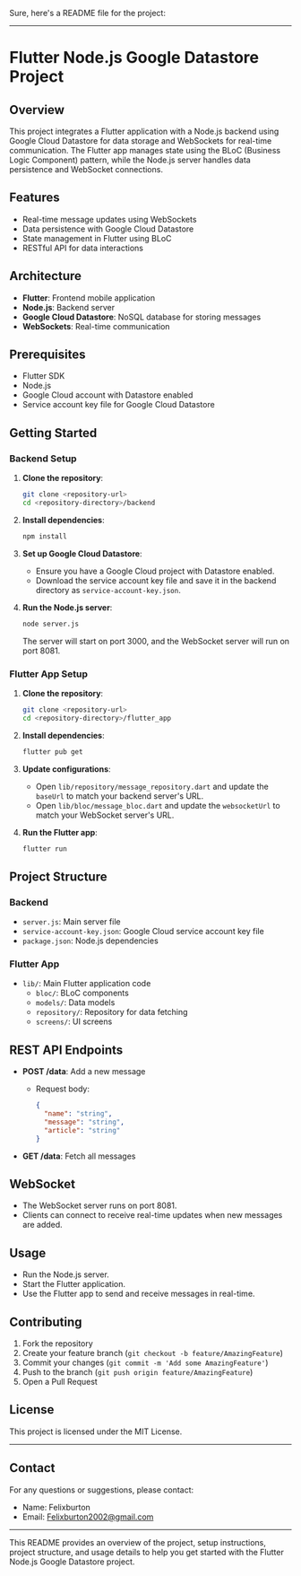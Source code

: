 Sure, here's a README file for the project:

---

# Flutter Node.js Google Datastore Project

## Overview

This project integrates a Flutter application with a Node.js backend using Google Cloud Datastore for data storage and WebSockets for real-time communication. The Flutter app manages state using the BLoC (Business Logic Component) pattern, while the Node.js server handles data persistence and WebSocket connections.

## Features

- Real-time message updates using WebSockets
- Data persistence with Google Cloud Datastore
- State management in Flutter using BLoC
- RESTful API for data interactions

## Architecture

- **Flutter**: Frontend mobile application
- **Node.js**: Backend server
- **Google Cloud Datastore**: NoSQL database for storing messages
- **WebSockets**: Real-time communication

## Prerequisites

- Flutter SDK
- Node.js
- Google Cloud account with Datastore enabled
- Service account key file for Google Cloud Datastore

## Getting Started

### Backend Setup

1. **Clone the repository**:
    ```sh
    git clone <repository-url>
    cd <repository-directory>/backend
    ```

2. **Install dependencies**:
    ```sh
    npm install
    ```

3. **Set up Google Cloud Datastore**:
    - Ensure you have a Google Cloud project with Datastore enabled.
    - Download the service account key file and save it in the backend directory as `service-account-key.json`.

4. **Run the Node.js server**:
    ```sh
    node server.js
    ```

    The server will start on port 3000, and the WebSocket server will run on port 8081.

### Flutter App Setup

1. **Clone the repository**:
    ```sh
    git clone <repository-url>
    cd <repository-directory>/flutter_app
    ```

2. **Install dependencies**:
    ```sh
    flutter pub get
    ```

3. **Update configurations**:
    - Open `lib/repository/message_repository.dart` and update the `baseUrl` to match your backend server's URL.
    - Open `lib/bloc/message_bloc.dart` and update the `websocketUrl` to match your WebSocket server's URL.

4. **Run the Flutter app**:
    ```sh
    flutter run
    ```

## Project Structure

### Backend

- `server.js`: Main server file
- `service-account-key.json`: Google Cloud service account key file
- `package.json`: Node.js dependencies

### Flutter App

- `lib/`: Main Flutter application code
  - `bloc/`: BLoC components
  - `models/`: Data models
  - `repository/`: Repository for data fetching
  - `screens/`: UI screens

## REST API Endpoints

- **POST /data**: Add a new message
  - Request body:
    ```json
    {
      "name": "string",
      "message": "string",
      "article": "string"
    }
    ```

- **GET /data**: Fetch all messages

## WebSocket

- The WebSocket server runs on port 8081.
- Clients can connect to receive real-time updates when new messages are added.

## Usage

- Run the Node.js server.
- Start the Flutter application.
- Use the Flutter app to send and receive messages in real-time.

## Contributing

1. Fork the repository
2. Create your feature branch (`git checkout -b feature/AmazingFeature`)
3. Commit your changes (`git commit -m 'Add some AmazingFeature'`)
4. Push to the branch (`git push origin feature/AmazingFeature`)
5. Open a Pull Request

## License

This project is licensed under the MIT License.

---

## Contact

For any questions or suggestions, please contact:

- Name: Felixburton
- Email: Felixburton2002@gmail.com

---

This README provides an overview of the project, setup instructions, project structure, and usage details to help you get started with the Flutter Node.js Google Datastore project.
